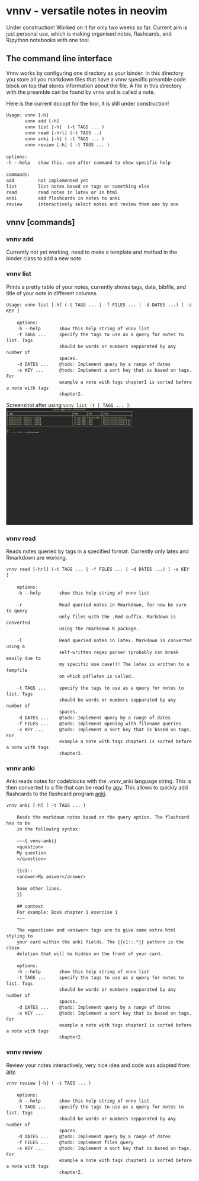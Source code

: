 # vnnv - versatile notes in neovim

Under construction! Worked on it for only two weeks so far. Current aim is just
personal use, which is making organised notes, flashcards, and R/python
notebooks with one tool.

## The command line interface

Vnnv works by configuring one directory as your binder. In this directory you
store all you markdown files that have a vnnv specific preamble code block on
top that stores information about the file. A file in this directory with the
preamble can be found by vnnv and is called a note.

Here is the current docopt for the tool, it is still under construction!
```
Usage: vnnv [-h]
       vnnv add [-h]
       vnnv list [-h]  (-t TAGS ... )
       vnnv read [-hrl] (-t TAGS ..)
       vnnv anki [-h] ( -t TAGS ... )
       vnnv review [-h] ( -t TAGS ... )

options:
-h --help   show this, use after command to show specific help

commands:
add         not implemented yet
list        list notes based on tags or something else
read        read notes in latex or in html
anki        add flashcards in notes to anki
review      interactively select notes and review them one by one

```

## vnnv [commands]
### vnnv add

Currently not yet working, need to make a template and method in the binder
class to add a new note.

### vnnv list

Prints a pretty table of your notes, currently shows tags, date, bibfile, and
title of your note in different columns.
```
Usage: vnnv list [-h] (-t TAGS ... | -f FILES ... | -d DATES ...) [ -s KEY ]

    options:
    -h --help       show this help string of vnnv list
    -t TAGS ...     specify the tags to use as a query for notes to list. Tags
                    should be words or numbers sepparated by any number of
                    spaces.
    -d DATES ...    @todo: Implement query by a range of dates
    -s KEY ...      @todo: Implement a sort key that is based on tags. For
                    example a note with tags chapter1 is sorted before a note with tags
                    chapter2.
```

Screenshot after using `vnnv list -t [ TAGS ... ]`:
![Screenshot vnnv list](./media/screenshot_vnnv_list.png)

### vnnv read

Reads notes queried by tags in a specified format. Currently only latex and
Rmarkdown are working.
```
vnnv read [-hrl] (-t TAGS ... | -f FILES ... | -d DATES ...) [ -s KEY ]

    options:
    -h --help       show this help string of vnnv list

    -r              Read queried notes in Rmarkdown, for now be sure to query
                    only files with the .Rmd suffix. Markdown is converted
                    using the rmarkdown R package.

    -l              Read queried notes in latex. Markdown is converted using a
                    self-written regex parser (probably can break easily due to
                    my specific use case!)! The latex is written to a tempfile
                    on which pdflatex is called.

    -t TAGS ...     specify the tags to use as a query for notes to list. Tags
                    should be words or numbers sepparated by any number of
                    spaces.
    -d DATES ...    @todo: Implement query by a range of dates
    -f FILES ...    @todo: Implement opening with filename queries
    -s KEY ...      @todo: Implement a sort key that is based on tags. For
                    example a note with tags chapter1 is sorted before a note with tags
                    chapter2.
```

### vnnv anki

Anki reads notes for codeblocks with the .vnnv_anki language string. This is then
converted to a file that can be read by
[apy]. This allows to quickly
add flashcards to the flashcard program [anki].

```
vnnv anki [-h] ( -t TAGS ... )

    Reads the markdown notes based on the query option. The flashcard has to be
    in the following syntax:

    ~~~{.vnnv-anki}
    <question>
    My question
    </question>

    {{c1::
    <answer>My answer</answer>

    Some other lines.
    }}

    ## context
    For example: Book chapter 1 exercise 1
    ~~~

    The <question> and <answer> tags are to give some extra html styling to
    your card within the anki fields. The {{c1::.*}} pattern is the cloze
    deletion that will be hidden on the front of your card.

    options:
    -h --help       show this help string of vnnv list
    -t TAGS ...     specify the tags to use as a query for notes to list. Tags
                    should be words or numbers sepparated by any number of
                    spaces.
    -d DATES ...    @todo: Implement query by a range of dates
    -s KEY ...      @todo: Implement a sort key that is based on tags. For
                    example a note with tags chapter1 is sorted before a note with tags
                    chapter2.

```

### vnnv review

Review your notes interactively, very nice idea and code was adapted from [apy].
```
vnnv review [-h] ( -t TAGS ... )

    options:
    -h --help       show this help string of vnnv list
    -t TAGS ...     specify the tags to use as a query for notes to list. Tags
                    should be words or numbers sepparated by any number of
                    spaces.
    -d DATES ...    @todo: Implement query by a range of dates
    -f FILES ...    @todo: implement files query
    -s KEY ...      @todo: Implement a sort key that is based on tags. For
                    example a note with tags chapter1 is sorted before a note with tags
                    chapter2.
```

[apy]: https://github.com/lervag/apy/tree/master/apy
[anki]: https://apps.ankiweb.net
